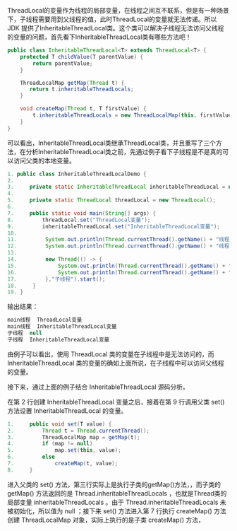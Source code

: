 ThreadLocal的变量作为线程的局部变量，在线程之间互不联系，但是有一种场景下，子线程需要用到父线程的值，此时ThreadLocal的变量就无法传递。所以 JDK 提供了InheritableThreadLocal类。这个类可以解决子线程无法访问父线程的变量的问题，首先看下InheritableThreadLocal类有哪些方法吧！

```java
public class InheritableThreadLocal<T> extends ThreadLocal<T> {
    protected T childValue(T parentValue) {
        return parentValue;
    }

    ThreadLocalMap getMap(Thread t) {
       return t.inheritableThreadLocals;
    }

    void createMap(Thread t, T firstValue) {
        t.inheritableThreadLocals = new ThreadLocalMap(this, firstValue);
    }
}
```
可以看出，InheritableThreadLocal类继承ThreadLocal类，并且重写了三个方法，在分析InheritableThreadLocal类之前，先通过例子看下子线程是不是真的可以访问父类的本地变量。

```java
1. public class InheritableThreadLocalDemo {
2. 
3.     private static InheritableThreadLocal inheritableThreadLocal = new InheritableThreadLocal();
4. 
5.     private static ThreadLocal threadLocal = new ThreadLocal();
6. 
7.     public static void main(String[] args) {
8.         threadLocal.set("ThreadLocal变量");
9.         inheritableThreadLocal.set("InheritableThreadLocal变量");
10. 
11.         System.out.println(Thread.currentThread().getName() + "线程  " + threadLocal.get());
12.         System.out.println(Thread.currentThread().getName() + "线程  " + inheritableThreadLocal.get());
13. 
14.         new Thread(() -> {
15.             System.out.println(Thread.currentThread().getName() + "  " + threadLocal.get());
16.             System.out.println(Thread.currentThread().getName() + "  " + inheritableThreadLocal.get());
17.         },"子线程").start();
18.     }
19. }
```
输出结果：
```java
main线程  ThreadLocal变量
main线程  InheritableThreadLocal变量
子线程  null
子线程  InheritableThreadLocal变量
```

由例子可以看出，使用 ThreadLocal 类的变量在子线程中是无法访问的，而
 InheritableThreadLocal 类的变量的确如上面所说，在子线程中可以访问父线程的变量。

接下来，通过上面的例子结合 InheritableThreadLocal 源码分析。

在第 2 行创建 InheritableThreadLocal 变量之后，接着在第 9 行调用父类 set() 方法设置 InheritableThreadLocal 的变量。

```java
1.     public void set(T value) {
2.         Thread t = Thread.currentThread();
3.         ThreadLocalMap map = getMap(t);
4.         if (map != null)
5.             map.set(this, value);
6.         else
7.             createMap(t, value);
8.     }
```

进入父类的 set() 方法，第三行实际上是执行子类的getMap()方法，，而子类的 getMap() 方法返回的是 Thread.inheritableThreadLocals ，也就是Thread类的局部变量 inheritableThreadLocals 。由于 Thread.inheritableThreadLocals 未被初始化，所以值为 null ；接下来 set() 方法进入第 7 行执行 createMap() 方法创建 ThreadLocalMap 对象，实际上执行的是子类 createMap() 方法，